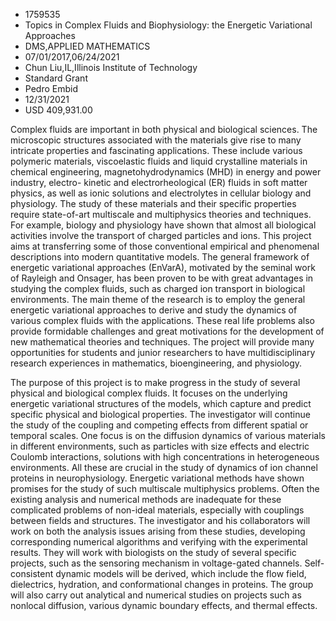 
* 1759535
* Topics in Complex Fluids and Biophysiology: the Energetic Variational Approaches
* DMS,APPLIED MATHEMATICS
* 07/01/2017,06/24/2021
* Chun Liu,IL,Illinois Institute of Technology
* Standard Grant
* Pedro Embid
* 12/31/2021
* USD 409,931.00

Complex fluids are important in both physical and biological sciences. The
microscopic structures associated with the materials give rise to many intricate
properties and fascinating applications. These include various polymeric
materials, viscoelastic fluids and liquid crystalline materials in chemical
engineering, magnetohydrodynamics (MHD) in energy and power industry, electro-
kinetic and electrorheological (ER) fluids in soft matter physics, as well as
ionic solutions and electrolytes in cellular biology and physiology. The study
of these materials and their specific properties require state-of-art multiscale
and multiphysics theories and techniques. For example, biology and physiology
have shown that almost all biological activities involve the transport of
charged particles and ions. This project aims at transferring some of those
conventional empirical and phenomenal descriptions into modern quantitative
models. The general framework of energetic variational approaches (EnVarA),
motivated by the seminal work of Rayleigh and Onsager, has been proven to be
with great advantages in studying the complex fluids, such as charged ion
transport in biological environments. The main theme of the research is to
employ the general energetic variational approaches to derive and study the
dynamics of various complex fluids with the applications. These real life
problems also provide formidable challenges and great motivations for the
development of new mathematical theories and techniques. The project will
provide many opportunities for students and junior researchers to have
multidisciplinary research experiences in mathematics, bioengineering, and
physiology.

The purpose of this project is to make progress in the study of several physical
and biological complex fluids. It focuses on the underlying energetic
variational structures of the models, which capture and predict specific
physical and biological properties. The investigator will continue the study of
the coupling and competing effects from different spatial or temporal scales.
One focus is on the diffusion dynamics of various materials in different
environments, such as particles with size effects and electric Coulomb
interactions, solutions with high concentrations in heterogeneous environments.
All these are crucial in the study of dynamics of ion channel proteins in
neurophysiology. Energetic variational methods have shown promises for the study
of such multiscale multiphysics problems. Often the existing analysis and
numerical methods are inadequate for these complicated problems of non-ideal
materials, especially with couplings between fields and structures. The
investigator and his collaborators will work on both the analysis issues arising
from these studies, developing corresponding numerical algorithms and verifying
with the experimental results. They will work with biologists on the study of
several specific projects, such as the sensoring mechanism in voltage-gated
channels. Self-consistent dynamic models will be derived, which include the flow
field, dielectrics, hydration, and conformational changes in proteins. The group
will also carry out analytical and numerical studies on projects such as
nonlocal diffusion, various dynamic boundary effects, and thermal effects.
